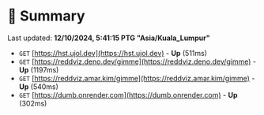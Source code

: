 # 📖 Summary
Last updated: **12/10/2024, 5:41:15 PTG "Asia/Kuala_Lumpur"**

- `GET` [https://hst.ujol.dev](https://hst.ujol.dev) - **Up** (511ms)
- `GET` [https://reddviz.deno.dev/gimme](https://reddviz.deno.dev/gimme) - **Up** (1197ms)
- `GET` [https://reddviz.amar.kim/gimme](https://reddviz.amar.kim/gimme) - **Up** (540ms)
- `GET` [https://dumb.onrender.com](https://dumb.onrender.com) - **Up** (302ms)
